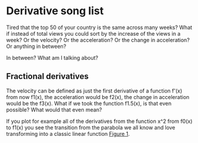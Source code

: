 # Derivative song list
Tired that the top 50 of your country is the same across many weeks? What if instead of total views you could sort by the increase of the views in a week? Or the velocity? Or the acceleration? Or the change in acceleration? Or anything in between?

In between? What am I talking about?

## Fractional derivatives

The velocity can be defined as just the first derivative of a function f'(x) from now f1(x), the acceleration would be f2(x), the change in acceleration would be the f3(x). What if we took the function f1.5(x), is that even possible? What would that even mean?

If you plot for example all of the derivatives from the function x^2 from f0(x) to f1(x) you see the transition from the parabola we all know and love transforming into a classic linear function [Figure 1](Figure_1.png).

